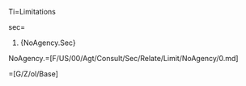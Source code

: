 Ti=Limitations

sec=<ol><li>{NoAgency.Sec}</ol>

NoAgency.=[F/US/00/Agt/Consult/Sec/Relate/Limit/NoAgency/0.md]

=[G/Z/ol/Base]
